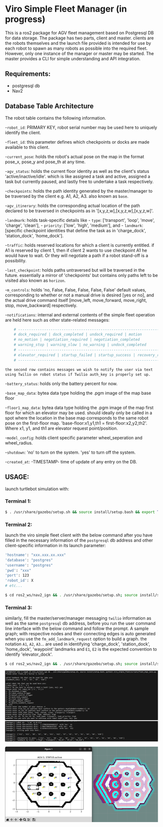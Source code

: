 # Viro Simple Fleet Manager (in progress)

This is a ros2 package for AGV fleet management based on Postgresql DB for data storage. The package has two parts, client and master. clients are the robots themselves and the launch file provided is intended for use by each robot to spawn as many robots as possible into the required fleet. However, only one instance of the manager or master may be started. The master provides a CLI for simple understanding and API integration.



## Requirements:
- postgresql db
- Nav2



## Database Table Architecture

The robot table contains the following information.

-`robot_id`: PRIMARY KEY, robot serial number may be used here to uniquely identify the client.

-`fleet_id`: this parameter defines which checkpoints or docks are made available to this client.

-`current_pose`: holds the robot's actual pose on the map in the format pose_x, pose_y and pose_th at any time.

-`agv_status`: holds the current floor identity as well as the client's status 'active/inactive/idle'. which is like assigned a task and active, assigned a task but currently paused, and lastly free to undertake a task respectively.

-`checkpoints`: holds the path identity generated by the master/manager to be traversed by the client e.g. A1, A2, A3. also known as `base`.

-`agv_itinerary`: holds the corresponding actual location of the path declared to be traversed in checkpoints as in '[x,y,z,w],[x,y,z,w],[x,y,z,w]'.

-`landmark`: holds task-specific details like
    - `type`: ['transport', 'loop', 'move', 'charge', 'clean'],
    - `priority`: ['low', 'high', 'medium'], and
    - `landmark`: [specific checkpoint identities that define the task as in 'charge_dock', 'station_dock', 'home_dock'].

-`traffic`: holds reserved locations for which a client is currently entitled. if A1 is reserved by client 1, then if client 2 wants to use checkpoint A1 he would have to wait. Or they will negotiate a path if a robot stand-off is a possibility.

-`last_checkpoint`: holds paths untraversed but will be traversed in the future. essentially a mirror of 'checkpoints' but contains only paths left to be visited also known as `horizon`.

-`m_controls`: holds 'no, False, False, False, False, False' default values, corresponding to whether or not a manual drive is desired [yes or no], and the actual drive command itself [move_left, move_forward, move_right, stop, move_backward] respectively.

-`notifications`: internal and external contents of the simple fleet operation are held here such as other state-related messages:
```bash
    # ------------------------------------------------------------------------
    # dock_required | dock_completed | undock_required | motion
    # no_motion | negotiation_required | negotiation_completed
    # warning_stop | warning_slow | no_warning | undock_completed
    # ------------------------------------------------------------------------
    # elevator_required | startup_failed | startup_success | recovery_required
    # ------------------------------------------------------------------------
```
    the second row contains messages we wish to notify the user via text using Twilio on robot status if Twilio auth_key is properly set up.

-`battery_status`: holds only the battery percent for now.

-`base_map_data`: bytea data type holding the .pgm image of the map base floor

-`floor1_map_data`: bytea data type holding the .pgm image of the map first floor for which an elevator may be used. should ideally only be called in a spot where the location in the base map corresponds to the same robot pose on the first-floor map. 'base-floor:x1,y1,th1 = first-floor:x2,y2,th2'. Where x1, y1, and th1 are elevator request point/position.

-`model_config`: holds client specific parameter wheel_seperation and wheel_radius.

-`shutdown`: 'no' to turn on the system. 'yes' to turn off the system.

-`created_at`: -TIMESTAMP- time of update of any entry on the DB.



## USAGE:

launch turtlebot simulation with:
### Terminal 1:
```bash
$ . /usr/share/gazebo/setup.sh && source install/setup.bash && export TURTLEBOT3_MODEL=waffle && ros2 launch turtlebot3 sim.launch.py
```

### Terminal 2:
launch the viro simple fleet client with the below command after you have filled in the necessary information of the `postgresql` db address and other client-specific information in its launch parameter:

```bash
'hostname': "xxx.xxx.xx.xxx"
'database': "postgres"
'username': "postgres"
'pwd': "xxx"
'port': 123
'robot_id': X
# etc...
```

```bash
$ cd ros2_ws/nav2_ign && . /usr/share/gazebo/setup.sh; source install/setup.bash; ros2 launch viro_simple_fleet fleet_client.launch.py
```

### Terminal 3:
similarly, fill the master/server/manager messaging `twilio` information as well as the same `postgresql` db address, before you run the user command line interface with the below command and follow the prompt. A sample graph; with respective nodes and their connecting edges is auto generated when you use the `fm_add_landmark_request` option to build a graph. the notation `A1`, `A2`, `A3`... are used in identifying 'charge_dock', 'station_dock', 'home_dock', 'waypoint' landmarks and `E1`, `E2` is the expected convention to identify 'elevator_dock'.

```bash
$ cd ros2_ws/nav2_ign && . /usr/share/gazebo/setup.sh; source install/setup.bash; python3 viro_simple_fleet/scripts/fleet_mngr_main.py
```

![CLI1](https://github.com/hazeezadebayo/viro_simple_fleet/blob/main/media/b.png)
![CLI2](https://github.com/hazeezadebayo/viro_simple_fleet/blob/main/media/c.png)

![running](https://github.com/hazeezadebayo/viro_simple_fleet/blob/main/media/a.png)
